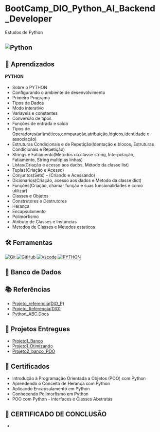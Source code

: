 # BootCamp_DIO_Python_AI_Backend_Developer
Estudos de Python 

## ![Python](https://i.blogs.es/1d8a5b/python1/1366_2000.jpg) 


## 📖 Aprendizados

#### PYTHON
  - Sobre o PYTHON
  - Configurando o ambiente de desenvolvimento
  - Primeiro Programa
  - Tipos de Dados
  - Modo interativo
  - Variaveis e constantes
  - Conversão de tipos
  - Funções de entrada e saída
  - Tipos de Operadores(aritméticos,comparação,atribuição,lógicos,identidade e associação)
  - Estruturas Condicionais e de Repetição(Identação e blocos, Estruturas Condicionais e Repetição)
  - Strings e Fatiamento(Metodos da classe string, Interpolação, Fatiamento, String multiplas linhas)
  - Listas(Criação e acesso aos dados, Método da classe list)
  - Tuplas(Criação e Acesso)
  - Conjuntos(Sets) - (Criando e Acessando)
  - Dicionarios(Criação, acesso aos dados e Metodo da classe dict)
  - Funções(Criação, chamar função e suas funcionalidades e como utilizar)
  - Classes e Objetos
  - Construtores e Destrutores
  - Herança
  - Encapsulamento
  - Polimorfismo
  - Atributo de Classes e Instancias
  - Metodos de Classes e Metodos estaticos





## 🛠️ Ferramentas

[![Git](https://img.shields.io/badge/Git-000?style=for-the-badge&logo=git&logoColor=E94D5F)](https://git-scm.com/doc) 
[![GitHub](https://img.shields.io/badge/GitHub-000?style=for-the-badge&logo=github&logoColor=write)](https://docs.github.com/)
[![Vscode](https://img.shields.io/badge/Vscode-000?style=for-the-badge&logo=visual-studio-code&logoColor=blue)](https://code.visualstudio.com/)
[![PYTHON](https://img.shields.io/badge/PYTHON-fff000?style=for-the-badge&logo=Python&logoColor=yellow&labelColor=black&color=black)](https://www.python.org/downloads/)







## 💾 Banco de Dados




## 📚 Referências

- [Projeto_referencia(DIO_P)](https://github.com/digitalinnovationone/trilha-python-dio/tree/main)
- [Projeto_Referencia(DIO)](https://github.com/digitalinnovationone/trilha-python-dio/blob/00_fundamentos/00%20-%20Fundamentos/desafio.py)
- [Python_ABC.Docs](https://docs.python.org/pt-br/3/library/abc.html)



## 🔗 Projetos Entregues
- [Projeto1_Banco](https://github.com/Car-Lopes/BootCamp_DIO_Python_AI_Backend_Developer/tree/master/Python/Desafios/Projeto_Banco)
- [Projeto1_Otimizando](https://github.com/Car-Lopes/BootCamp_DIO_Python_AI_Backend_Developer/tree/master/Python/Desafios/Projeto_Banco)
- [Projeto2_banco_POO](https://github.com/Car-Lopes/BootCamp_DIO_Python_AI_Backend_Developer/blob/master/Python/Desafios/Projeto_Banco/Projeto_banco_entrega.py)



## 📜 Certificados

- Introdução à Programação Orientada a Objetos (POO) com Python
- Aprendendo o Conceito de Herança com Python
- Aplicando Encapsulamento em Python
- Conhecendo Polimorfismo em Python
- POO com Python - Interfaces e Classes Abstratas


## 📃 CERTIFICADO DE CONCLUSÃO
- 
